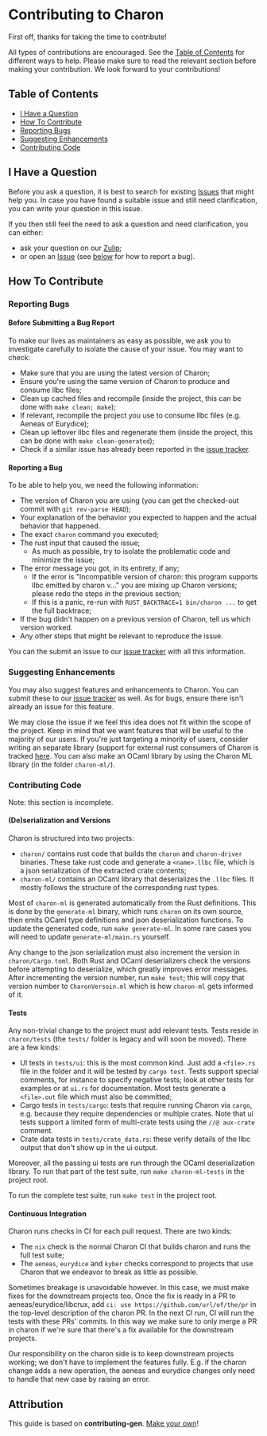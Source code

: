 # Contributing to Charon

First off, thanks for taking the time to contribute!

All types of contributions are encouraged. See the [Table of Contents](#table-of-contents) for different ways to help. Please make sure to read the relevant section before making your contribution. We look forward to your contributions!

## Table of Contents

- [I Have a Question](#i-have-a-question)
- [How To Contribute](#how-to-contribute)
- [Reporting Bugs](#reporting-bugs)
- [Suggesting Enhancements](#suggesting-enhancements)
- [Contributing Code](#contributing-code)


## I Have a Question

<!--
> If you want to ask a question, we assume that you have read the available [Documentation]().
-->

Before you ask a question, it is best to search for existing [Issues](https://github.com/AeneasVerif/charon/issues) that might help you. In case you have found a suitable issue and still need clarification, you can write your question in this issue.

If you then still feel the need to ask a question and need clarification, you can either:
- ask your question on our [Zulip](https://aeneas-verif.zulipchat.com/);
- or open an [Issue](https://github.com/AeneasVerif/charon/issues/new) (see [below](#reporting-bugs) for how to report a bug).

## How To Contribute

### Reporting Bugs

#### Before Submitting a Bug Report

To make our lives as maintainers as easy as possible, we ask you to investigate carefully to isolate the cause of your issue. You may want to check:

- Make sure that you are using the latest version of Charon;
- Ensure you're using the same version of Charon to produce and consume llbc files;
- Clean up cached files and recompile (inside the project, this can be done with `make clean; make`);
- If relevant, recompile the project you use to consume llbc files (e.g. Aeneas of Eurydice);
- Clean up leftover llbc files and regenerate them (inside the project, this can be done with `make clean-generated`);
- Check if a similar issue has already been reported in the [issue tracker][].

#### Reporting a Bug

To be able to help you, we need the following information:

- The version of Charon you are using (you can get the checked-out commit with `git rev-parse HEAD`);
- Your explanation of the behavior you expected to happen and the actual behavior that happened.
- The exact `charon` command you executed;
- The rust input that caused the issue;
   - As much as possible, try to isolate the problematic code and minimize the issue;
- The error message you got, in its entirety, if any;
   - If the error is "Incompatible version of charon: this program supports llbc emitted by charon v..." you are mixing up Charon versions; please redo the steps in the previous section;
   - If this is a panic, re-run with `RUST_BACKTRACE=1 bin/charon ...` to get the full backtrace;
- If the bug didn't happen on a previous version of Charon, tell us which version worked.
- Any other steps that might be relevant to reproduce the issue.

You can the submit an issue to our [issue tracker][] with all this information.

### Suggesting Enhancements

You may also suggest features and enhancements to Charon. You can submit these to our [issue tracker][] as well. As for bugs, ensure there isn't already an issue for this feature.

We may close the issue if we feel this idea does not fit within the scope of the project. Keep in mind that we want features that will be useful to the majority of our users. If you're just targeting a minority of users, consider writing an separate library (support for external rust consumers of Charon is tracked [here](https://github.com/AeneasVerif/charon/issues/178). You can also make an OCaml library by using the Charon ML library (in the folder `charon-ml/`).

### Contributing Code

Note: this section is incomplete.

#### (De)serialization and Versions

Charon is structured into two projects:

- `charon/` contains rust code that builds the `charon` and `charon-driver` binaries. These take rust code and generate a `<name>.llbc` file, which is a json serialization of the extracted crate contents;
- `charon-ml/` contains an OCaml library that deserializes the `.llbc` files. It mostly follows the structure of the corresponding rust types.

Most of `charon-ml` is generated automatically from the Rust definitions. This is done by the
`generate-ml` binary, which runs `charon` on its own source, then emits OCaml type definitions and
json deserialization functions. To update the generated code, run `make generate-ml`. In some rare
cases you will need to update `generate-ml/main.rs` yourself.

Any change to the json serialization must also increment the version in `charon/Cargo.toml`. Both
Rust and OCaml deserializers check the versions before attempting to deserialize, which greatly
improves error messages. After incrementing the version number, run `make test`; this will copy that
version number to `CharonVersoin.ml` which is how `charon-ml` gets informed of it.

#### Tests

Any non-trivial change to the project must add relevant tests. Tests reside in `charon/tests` (the `tests/` folder is legacy and will soon be moved). There are a few kinds:
- UI tests in `tests/ui`: this is the most common kind. Just add a `<file>.rs` file in the folder and it will be tested by `cargo test`. Tests support special comments, for instance to specify negative tests; look at other tests for examples or at `ui.rs` for documentation. Most tests generate a `<file>.out` file which must also be committed;
- Cargo tests in `tests/cargo`: tests that require running Charon via `cargo`, e.g. because they require dependencies or multiple crates. Note that ui tests support a limited form of multi-crate tests using the `//@ aux-crate` comment.
- Crate data tests in `tests/crate_data.rs`: these verify details of the llbc output that don't show up in the ui output.

Moreover, all the passing ui tests are run through the OCaml deserialization library. To run that part of the test suite, run `make charon-ml-tests` in the project root.

To run the complete test suite, run `make test` in the project root.

#### Continuous Integration

Charon runs checks in CI for each pull request. There are two kinds:
- The `nix` check is the normal Charon CI that builds charon and runs the full test suite;
- The `aeneas`, `eurydice` and `kyber` checks correspond to projects that use Charon that we endeavor to break as little as possible.

Sometimes breakage is unavoidable however. In this case, we must make fixes for the downstream
projects too. Once the fix is ready in a PR to aeneas/eurydice/libcrux, add `ci: use
https://github.com/url/of/the/pr` in the top-level description of the charon PR. In the next CI run,
CI will run the tests with these PRs' commits. In this way we make sure to only merge a PR in charon
if we're sure that there's a fix available for the downstream projects.

Our responsibility on the charon side is to keep downstream projects working; we don't have to
implement the features fully. E.g. if the charon change adds a new operation, the aeneas and
eurydice changes only need to handle that new case by raising an error.

## Attribution

This guide is based on **contributing-gen**. [Make your own](https://github.com/bttger/contributing-gen)!

[issue tracker]: https://github.com/AeneasVerif/charon/issues
[Aeneas]: https://github.com/AeneasVerif/aeneas
